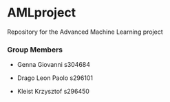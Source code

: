 # AMLproject
Repository for the Advanced Machine Learning project

### Group Members

- Genna Giovanni s304684

- Drago Leon Paolo s296101

- Kleist Krzysztof s296450


